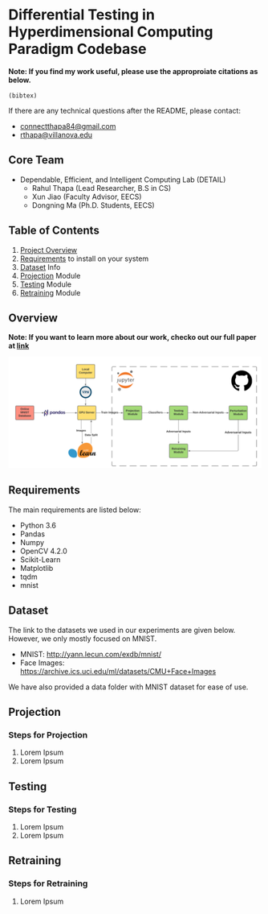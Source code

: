 # Differential Testing in Hyperdimensional Computing Paradigm Codebase

**Note: If you find my work useful, please use the approproiate citations as below.**

```
(bibtex)
```

If there are any technical questions after the README, please contact:
* connectthapa84@gmail.com
* rthapa@villanova.edu


## Core Team
* Dependable, Efficient, and Intelligent Computing Lab (DETAIL)
  	* Rahul Thapa (Lead Researcher, B.S in CS)
	* Xun Jiao (Faculty Advisor, EECS)
	* Dongning Ma (Ph.D. Students, EECS)

## Table of Contents
1. [Project Overview](#Overview)
2. [Requirements](#Requirements) to install on your system
3. [Dataset](#Dataset) Info
4. [Projection](#Projection) Module
5. [Testing](#Testing) Module
6. [Retraining](#Retraining) Module

## Overview

**Note: If you want to learn more about our work, checko out our full paper at [link](link)**

![overview](https://github.com/CSC4790-Fall2020-Org/senior-project-hdc-rahul-thapa/blob/master/assets/HDC_design_diagram.png)

## Requirements

The main requirements are listed below:
* Python 3.6
* Pandas
* Numpy
* OpenCV 4.2.0
* Scikit-Learn
* Matplotlib
* tqdm
* mnist

## Dataset

The link to the datasets we used in our experiments are given below. However, we only mostly focused on MNIST.

* MNIST: http://yann.lecun.com/exdb/mnist/
* Face Images: https://archive.ics.uci.edu/ml/datasets/CMU+Face+Images 

We have also provided a data folder with MNIST dataset for ease of use.  


## Projection

### Steps for Projection
1. Lorem Ipsum
2. Lorem Ipsum


## Testing

### Steps for Testing
1. Lorem Ipsum
2. Lorem Ipsum


## Retraining

### Steps for Retraining
1. Lorem Ipsum






